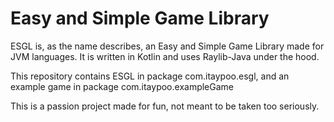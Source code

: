 # Easy and Simple Game Library
ESGL is, as the name describes, an Easy and Simple Game Library made for JVM languages.
It is written in Kotlin and uses Raylib-Java under the hood.

This repository contains ESGL in package com.itaypoo.esgl, and an example game in package com.itaypoo.exampleGame

This is a passion project made for fun, not meant to be taken too seriously.